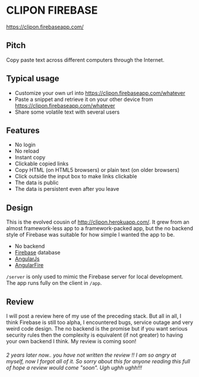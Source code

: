 # CLIPON FIREBASE

<https://clipon.firebaseapp.com/>

## Pitch

Copy paste text across different computers through the Internet.

## Typical usage

* Customize your own url into https://clipon.firebaseapp.com/whatever
* Paste a snippet and retrieve it on your other device from https://clipon.firebaseapp.com/whatever
* Share some volatile text with several users

## Features

* No login
* No reload
* Instant copy
* Clickable copied links
* Copy HTML (on HTML5 browsers) or plain text (on older browsers)
* Click outside the input box to make links clickable
* The data is public
* The data is persistent even after you leave

## Design

This is the evolved cousin of http://clipon.herokuapp.com/.
It grew from an almost framework-less app to a framework-packed app, but the no backend style of Firebase was suitable for how simple I wanted the app to be.
* No backend
* [Firebase](https://www.firebase.com) database
* [AngularJs](https://angularjs.org)
* [AngularFire](https://www.firebase.com/docs/web/libraries/angular/api.html)

`/server` is only used to mimic the Firebase server for local development. The app runs fully on the client in `/app`.

## Review

I will post a review here of my use of the preceding stack. But all in all, I think Firebase is still too alpha, I encountered bugs, service outage and very weird code design. The no backend is the promise but if you want serious security rules then the complexity is equivalent (if not greater) to having your own backend I think. My review is coming soon!

###### 2 years later now.. you have not written the review !! I am so angry at myself, now I forgot all of it. So sorry about this for anyone reading this full of hope a review would come "soon". Ugh ughh ughh!!!


